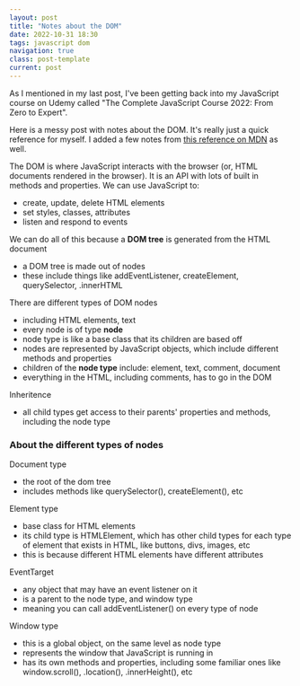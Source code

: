 ```yaml
---
layout: post
title: "Notes about the DOM"
date: 2022-10-31 18:30
tags: javascript dom
navigation: true
class: post-template
current: post
---
```


As I mentioned in my last post, I've been getting back into my JavaScript course on Udemy called "The Complete JavaScript Course 2022: From Zero to Expert".

Here is a messy post with notes about the DOM. It's really just a quick reference for myself. I added a few notes from [this reference on MDN](https://developer.mozilla.org/en-US/docs/Web/API/Document_Object_Model) as well.

The DOM is where JavaScript interacts with the browser (or, HTML documents rendered in the browser). It is an API with lots of built in methods and properties. We can use JavaScript to:

- create, update, delete HTML elements
- set styles, classes, attributes
- listen and respond to events

We can do all of this because a <strong>DOM tree</strong> is generated from the HTML document

- a DOM tree is made out of nodes
- these include things like addEventListener, createElement, querySelector, .innerHTML

There are different types of DOM nodes

- including HTML elements, text
- every node is of type <strong>node</strong>
- node type is like a base class that its children are based off
- nodes are represented by JavaScript objects, which include different methods and properties
- children of the <strong>node type</strong> include: element, text, comment, document
- everything in the HTML, including comments, has to go in the DOM

Inheritence

- all child types get access to their parents' properties and methods, including the node type

### About the different types of nodes

Document type

- the root of the dom tree
- includes methods like querySelector(), createElement(), etc

Element type

- base class for HTML elements
- its child type is HTMLElement, which has other child types for each type of element that exists in HTML, like buttons, divs, images, etc
- this is because different HTML elements have different attributes

EventTarget

- any object that may have an event listener on it
- is a parent to the node type, and window type
- meaning you can call addEventListener() on every type of node

Window type

- this is a global object, on the same level as node type
- represents the window that JavaScript is running in
- has its own methods and properties, including some familiar ones like window.scroll(), .location(), .innerHeight(), etc
